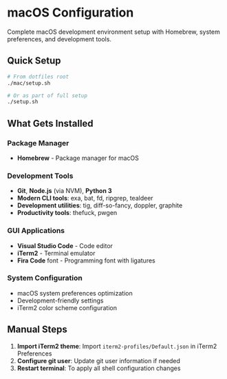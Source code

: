 # macOS Configuration

Complete macOS development environment setup with Homebrew, system preferences, and development tools.

## Quick Setup

```bash
# From dotfiles root
./mac/setup.sh

# Or as part of full setup
./setup.sh
```

## What Gets Installed

### Package Manager
- **Homebrew** - Package manager for macOS

### Development Tools
- **Git**, **Node.js** (via NVM), **Python 3**
- **Modern CLI tools**: exa, bat, fd, ripgrep, tealdeer
- **Development utilities**: tig, diff-so-fancy, doppler, graphite
- **Productivity tools**: thefuck, pwgen

### GUI Applications
- **Visual Studio Code** - Code editor
- **iTerm2** - Terminal emulator  
- **Fira Code** font - Programming font with ligatures

### System Configuration
- macOS system preferences optimization
- Development-friendly settings
- iTerm2 color scheme configuration

## Manual Steps

1. **Import iTerm2 theme**: Import `iterm2-profiles/Default.json` in iTerm2 Preferences
2. **Configure git user**: Update git user information if needed
3. **Restart terminal**: To apply all shell configuration changes

